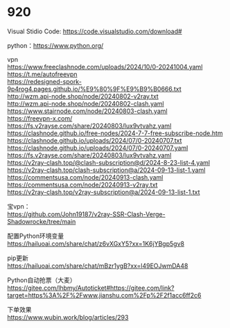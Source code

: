 # 920

Visual Stidio Code: https://code.visualstudio.com/download#

python：https://www.python.org/

vpn
<br>
https://www.freeclashnode.com/uploads/2024/10/0-20241004.yaml
<br>
https://t.me/autofreevpn
<br>
https://redesigned-spork-9p4rog4.pages.github.io/%E9%80%9F%E9%B9%B0666.txt
<br>
http://wzm.api-node.shop/node/20240802-v2ray.txt
<br>
http://wzm.api-node.shop/node/20240802-clash.yaml
<br>
https://www.stairnode.com/node/20240803-clash.yaml
<br>
https://freevpn-x.com/
<br>
https://fs.v2rayse.com/share/20240803/lux9vtvahz.yaml
<br>
https://clashnode.github.io/free-nodes/2024-7-7-free-subscribe-node.htm
<br>
https://clashnode.github.io/uploads/2024/07/0-20240707.txt
<br>
https://clashnode.github.io/uploads/2024/07/0-20240707.yaml
<br>
https://fs.v2rayse.com/share/20240803/lux9vtvahz.yaml
<br>
https://v2ray-clash.top/@clash-subscription@d/2024-8-23-list-4.yaml
<br>
https://v2ray-clash.top/clash-subscription@a/2024-09-13-list-1.yaml
<br>
https://commentsusa.com/node/20240913-clash.yaml
<br>
https://commentsusa.com/node/20240913-v2ray.txt
<br>
https://v2ray-clash.top/v2ray-subscription@a/2024-09-13-list-1.txt
<br>


宝vpn：<br>
https://github.com/John19187/v2ray-SSR-Clash-Verge-Shadowrocke/tree/main


配置Python环境变量<br>
https://hailuoai.com/share/chat/z6vXGxY5?xx=1K6jYBgp5gv8

pip更新<br>
https://hailuoai.com/share/chat/mBzr1ygB?xx=l49EOJwmDA48

Python自动抢票（大麦）<br>
https://gitee.com/lhbmy/Autoticket#https://gitee.com/link?target=https%3A%2F%2Fwww.jianshu.com%2Fp%2F2f1acc6ff2c6

下单效果<br>
https://www.wubin.work/blog/articles/293

